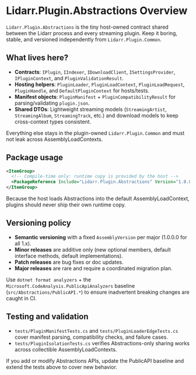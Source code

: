 # Lidarr.Plugin.Abstractions Overview

`Lidarr.Plugin.Abstractions` is the tiny host-owned contract shared between the Lidarr process and every streaming plugin. Keep it boring, stable, and versioned independently from `Lidarr.Plugin.Common`.

## What lives here?
- **Contracts**: `IPlugin`, `IIndexer`, `IDownloadClient`, `ISettingsProvider`, `IPluginContext`, and `PluginValidationResult`.
- **Hosting helpers**: `PluginLoader`, `PluginLoadContext`, `PluginLoadRequest`, `PluginHandle`, and `DefaultPluginContext` for hosts/tests.
- **Manifest objects**: `PluginManifest` + `PluginCompatibilityResult` for parsing/validating `plugin.json`.
- **Shared DTOs**: Lightweight streaming models (`StreamingArtist`, `StreamingAlbum`, `StreamingTrack`, etc.) and download models to keep cross-context types consistent.

Everything else stays in the plugin-owned `Lidarr.Plugin.Common` and must not leak across AssemblyLoadContexts.

## Package usage
```xml
<ItemGroup>
  <!-- Compile-time only: runtime copy is provided by the host -->
  <PackageReference Include="Lidarr.Plugin.Abstractions" Version="1.0.0" PrivateAssets="all" ExcludeAssets="runtime;native;contentfiles" />
</ItemGroup>
```

Because the host loads Abstractions into the default AssemblyLoadContext, plugins should never ship their own runtime copy.

## Versioning policy
- **Semantic versioning** with a fixed `AssemblyVersion` per major (1.0.0.0 for all 1.x).
- **Minor releases** are additive only (new optional members, default interface methods, default implementations).
- **Patch releases** are bug fixes or doc updates.
- **Major releases** are rare and require a coordinated migration plan.

Use `dotnet format analyzers` + the `Microsoft.CodeAnalysis.PublicApiAnalyzers` baseline (`src/Abstractions/PublicAPI.*`) to ensure inadvertent breaking changes are caught in CI.

## Testing and validation
- `tests/PluginManifestTests.cs` and `tests/PluginLoaderEdgeTests.cs` cover manifest parsing, compatibility checks, and failure cases.
- `tests/PluginIsolationTests.cs` verifies Abstractions-only sharing works across collectible AssemblyLoadContexts.

If you add or modify Abstractions APIs, update the PublicAPI baseline and extend the tests above to cover new behavior.
